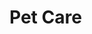 <h1>Pet Care</h1>

<a href="https://www.figma.com/design/6nCQiBuMfJvMFUtdmQ9EMw/Ngul!---Job-Seekers-Website?node-id=76-3259&t=DdvBvB9GvxeqKkQd-0"></a>

<a href="https://www.figma.com/design/aYjRyHZtnWxSfwH9cJNSlH/NAGENCY---Digital-Agency-Web-Templates?node-id=80-2043&t=dDYhj8dTeEqvrQ7k-0"></a>


<a href="https://www.figma.com/design/iOdAorQXbmuJkyZvOqNQAr/Real-Estate-Website-UI-Kit---UI8?node-id=113-7674&t=IuDduI1NEJLZnlyF-0"></a>


<a href="https://www.figma.com/design/6nCQiBuMfJvMFUtdmQ9EMw/Ngul!---Job-Seekers-Website?node-id=76-3259&t=DdvBvB9GvxeqKkQd-0"></a>